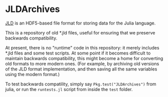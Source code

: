 # JLDArchives

[JLD](https://github.com/timholy/HDF5.jl) is an HDF5-based file format for storing data for the Julia language.

This is a repository of old *.jld files, useful for ensuring that we preserve backwards compatibility.

At present, there is no "runtime" code in this repository: it merely includes *.jld files and some test scripts.
At some point if it becomes difficult to maintain backwards compatibility, this might become a home
for converting old formats to more modern ones.
(For example, by archiving old versions of the JLD format implementation, and then saving all the same
variables using the modern format.)

To test backwards compatility, simply say `Pkg.test("JLDArchives")` from julia,
or run the `runtests.jl` script from inside the `test` folder.
